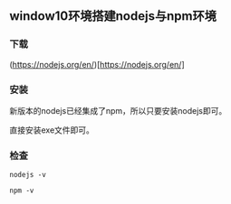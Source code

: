 ## window10环境搭建nodejs与npm环境

### 下载

(https://nodejs.org/en/)[https://nodejs.org/en/]


### 安装

新版本的nodejs已经集成了npm，所以只要安装nodejs即可。

直接安装exe文件即可。


### 检查

    nodejs -v

    npm -v

    


